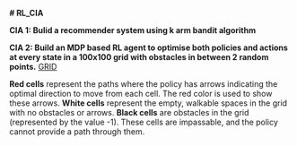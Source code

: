 **# RL_CIA**

**CIA 1: Bulid a recommender system using k arm bandit algorithm**

**CIA 2: Build an MDP based RL agent to optimise both policies and actions at every state in a 100x100 grid with obstacles in between 2 random points.**
[GRID](https://github.com/RL_CIAs/grid.png)

**Red cells** represent the paths where the policy has arrows indicating the optimal direction to move from each cell. The red color is used to show these arrows.
**White cells** represent the empty, walkable spaces in the grid with no obstacles or arrows.
**Black cells** are obstacles in the grid (represented by the value -1). These cells are impassable, and the policy cannot provide a path through them.
